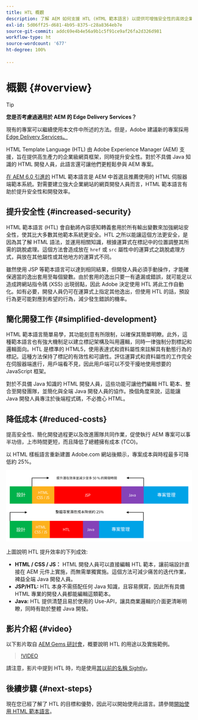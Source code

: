 ```yaml
---
title: HTL 概觀
description: 了解 AEM 如何支援 HTL (HTML 範本語言) 以提供可增強安全性的高效企業級 Web 框架。對於不具備 Java 知識的 HTML 開發人員，該框架能讓他們更輕鬆參與 AEM 專案。
exl-id: 5d06ff25-d681-4b95-8375-c28a8364eb7e
source-git-commit: addc69e4b4e56a9b1c5f91ce9af26fa2d326d981
workflow-type: ht
source-wordcount: '677'
ht-degree: 100%

---
```



# 概觀 {#overview}

>[!TIP]
>
>**您是否考慮過適用於 AEM 的 Edge Delivery Services？**
>
>現有的專案可以繼續使用本文件中所述的方法。但是，Adobe 建議新的專案採用 [Edge Delivery Services。](https://experienceleague.adobe.com/zh-hant/docs/experience-manager-cloud-service/content/edge-delivery/overview)

HTML Template Language (HTL) 由 Adobe Experience Manager (AEM) 支援，旨在提供高生產力的企業級網頁框架，同時提升安全性。對於不具備 Java 知識的 HTML 開發人員，此語言還可讓他們更輕鬆參與 AEM 專案。

[在 AEM 6.0 引進的](history.md) HTML 範本語言是 AEM 中首選且推薦使用的 HTML 伺服器端範本系統。對需要建立強大企業網站的網頁開發人員而言，HTML 範本語言有助於提升安全性和開發效率。

## 提升安全性 {#increased-security}

HTML 範本語言 (HTL) 會自動將內容感知轉義套用於所有輸出變數來加強網站安全性，使其比大多數其他範本系統更安全。HTL 之所以能讓這個方法更安全，是因為其了解 HTML 語法，並運用相關知識，根據運算式在標記中的位置調整其所需的跳脫處理。這個方法會造成放在 `href` 或 `src` 屬性中的運算式之跳脫處理方式，與放在其他屬性或其他地方的運算式不同。

雖然使用 JSP 等範本語言可以達到相同結果，但開發人員必須手動操作，才能確保適當的逸出套用至每個變數。由於套用的逸出只要一有遺漏或錯誤，就可能足以造成跨網站指令碼 (XSS) 出現弱點，因此 Adobe 決定使用 HTL 將此工作自動化。如有必要，開發人員仍可在運算式上指定其他逸出，但使用 HTL 的話，預設行為更可能對應到希望的行為，減少發生錯誤的機率。

## 簡化開發工作 {#simplified-development}

HTML 範本語言簡單易學，其功能刻意有所限制，以確保其簡單明瞭。此外，這種範本語言也有強大機制足以建立標記架構及叫用邏輯，同時一律強制分割標記和邏輯面向。HTL 是標準的 HTML5，使用表達式和資料屬性來註解具有動態行為的標記。這種方法保持了標記的有效性和可讀性。評估運算式和資料屬性的工作完全在伺服器端進行，用戶端看不見，因此用戶端可以不受干擾地使用想要的 JavaScript 框架。

對於不具備 Java 知識的 HTML 開發人員，這些功能可讓他們編輯 HTL 範本、整合至開發團隊，並簡化與全端 Java 開發人員的協作。換個角度來說，這能讓 Java 開發人員專注於後端程式碼，不必擔心 HTML。

## 降低成本 {#reduced-costs}

提高安全性、簡化開發過程更以及改進團隊共同作業，促使執行 AEM 專案可以事半功倍，上市時間更短，而且降低了總體擁有成本 (TCO)。

以 HTML 樣板語言重新建置 Adobe.com 網站後顯示，專案成本與時程最多可降低約 25%。

![提高效率並降低成本](assets/chlimage_1.png)

上圖說明 HTL 提升效率的下列成效:

* **HTML / CSS / JS：** HTML 開發人員可以直接編輯 HTL 範本，讓前端設計直接在 AEM 元件上實施，而無需單獨實施。這個方法可減少痛苦的迭代作業，裨益全端 Java 開發人員。
* **JSP/HTL:** HTL 本身不需搭配任何 Java 知識，且容易撰寫，因此所有具備 HTML 專業的開發人員都能編輯這類範本。
* **Java:** HTL 提供清楚且易於使用的 Use-API，讓具商業邏輯的介面更清晰明瞭，同時有助於整體 Java 開發。

## 影片介紹 {#video}

以下影片取自 [AEM Gems 研討會](https://experienceleague.adobe.com/zh-hant/docs/events/experience-manager-gems-recordings/gems2014/aem-introduction-to-htl)，概要說明 HTL 的用途以及實施範例。

>[!VIDEO](https://video.tv.adobe.com/v/19504/?quality=9)

請注意，影片中提到 HTL 時，均是使用[其以前的名稱 Sightly](history.md)。

## 後續步驟 {#next-steps}

現在您已經了解了 HTL 的目標和優勢，因此可以開始使用此語言。請參閱[開始使用 HTML 範本語言](getting-started.md)。
